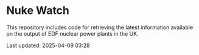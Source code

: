 # Nuke Watch

This repository includes code for retrieving the latest information available on the output of EDF nuclear power plants in the UK.

Last updated: 2025-04-09 03:28